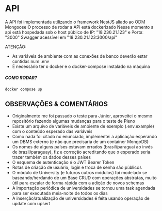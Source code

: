 # API

A API foi implementada utilizando o framework NestJS aliado ao ODM Mongoose
O processo de rodar a API está dockerizado
Nesse momento a api está hospedada sob o host público de IP: "18.230.21.123" e Porta: "3000"
Swagger acessível em "18.230.21.123:3000/api"

ATENÇÃO:

- As variáveis de ambiente com as conexões de banco deverão estar contidas num .env 
- É necessário ter o docker e o docker-compose instalado na máquina

##### COMO RODAR?

`docker compose up`

## OBSERVAÇÕES & COMENTÁRIOS

- Originalmente me foi passado o teste para Júnior, aproveitei o mesmo repositório fazendo algumas mudanças para o teste de Pleno
- Existe um arquivo de variáveis de ambiente de exemplo (.env.example) com o conteúdo esperado das variáveis
- Como nada foi citado no enunciado, implementei a aplicação esperando um DBMS externo (e não que precisaria de um container MongoDB)
- Os nomes de alguns países estavam errados (brasil/paraguai ao invés de brazil/paraguay), fiz a correção acreditando que o esperado seria trazer também os dados desses países
- O esquema de autenticação é o JWT Bearer Token
- Rotas de criação de usuário, login e troca de senha são públicos
- O módulo de University (e futuros outros módulos) foi modelado se baseando/herdando de um Base CRUD com operações abstratas, muito útil para escalar de forma rápida com a adição de novos schemas
- A importação periódica de universidades se tornou uma task agendada para ser executada meia-noite de todos os dias
- A inserção/atualização de universidades é feita usando operação de update com upsert
